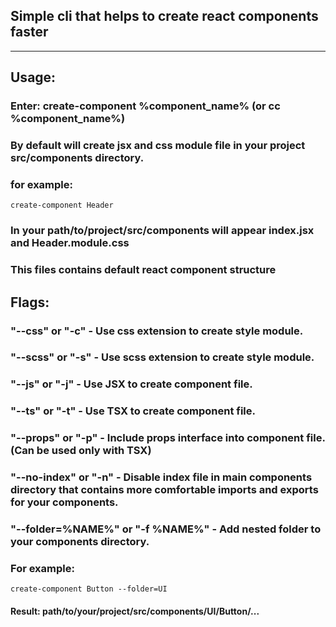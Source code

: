 ## Simple cli that helps to create react components faster

<hr>

## Usage:

### Enter: create-component %component_name% (or cc %component_name%)

### By default will create jsx and css module file in your project src/components directory.

### for example:

```
create-component Header
```

### In your path/to/project/src/components will appear index.jsx and Header.module.css

### This files contains default react component structure

## Flags:

### "--css" or "-c" - Use css extension to create style module.

### "--scss" or "-s" - Use scss extension to create style module.

### "--js" or "-j" - Use JSX to create component file.

### "--ts" or "-t" - Use TSX to create component file.

### "--props" or "-p" - Include props interface into component file. (Can be used only with TSX)

### "--no-index" or "-n" - Disable index file in main components directory that contains more comfortable imports and exports for your components.

### "--folder=%NAME%" or "-f %NAME%" - Add nested folder to your components directory.

### For example:

```
create-component Button --folder=UI
```

#### Result: path/to/your/project/src/components/UI/Button/...
